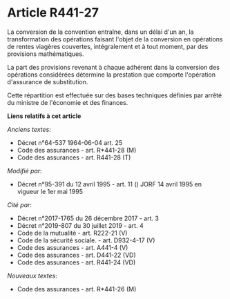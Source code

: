 # Article R441-27

La conversion de la convention entraîne, dans un délai d'un an, la transformation des opérations faisant l'objet de la
conversion en opérations de rentes viagères couvertes, intégralement et à tout moment, par des provisions mathématiques.

La part des provisions revenant à chaque adhérent dans la conversion des opérations considérées détermine la prestation que
comporte l'opération d'assurance de substitution.

Cette répartition est effectuée sur des bases techniques définies par arrêté du ministre de l'économie et des finances.

**Liens relatifs à cet article**

_Anciens textes_:

  - Décret n°64-537 1964-06-04 art. 25
  - Code des assurances - art. R*441-28 (M)
  - Code des assurances - art. R441-28 (T)

_Modifié par_:

  - Décret n°95-391 du 12 avril 1995 - art. 11 () JORF 14 avril 1995 en vigueur le 1er mai 1995

_Cité par_:

  - Décret n°2017-1765 du 26 décembre 2017 - art. 3
  - Décret n°2019-807 du 30 juillet 2019 - art. 4
  - Code de la mutualité - art. R222-21 (V)
  - Code de la sécurité sociale. - art. D932-4-17 (V)
  - Code des assurances - art. A441-4 (V)
  - Code des assurances - art. D441-22 (VD)
  - Code des assurances - art. R441-24 (VD)

_Nouveaux textes_:

  - Code des assurances - art. R*441-26 (M)
